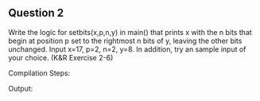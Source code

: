 ## Question 2

Write the logic for setbits(x,p,n,y) in main() that prints x with the n bits that begin at position p set to the rightmost n bits of y, leaving the other bits unchanged. Input x=17, p=2, n=2, y=8. In addition, try an sample input of your choice. (K&R Exercise 2-6)

Compilation Steps:  

Output:
